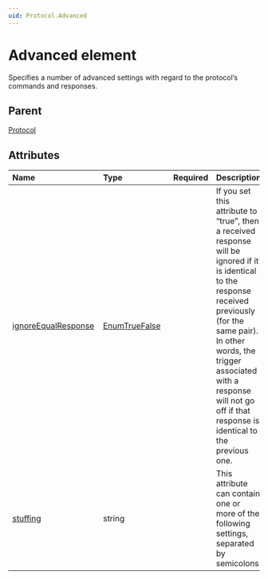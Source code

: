 ```yaml
---
uid: Protocol.Advanced
---
```


# Advanced element

Specifies a number of advanced settings with regard to the protocol’s commands and responses.

## Parent

[Protocol](xref:Protocol)

## Attributes

|Name&nbsp;&nbsp;&nbsp;&nbsp;&nbsp;&nbsp;&nbsp;&nbsp;&nbsp;&nbsp;&nbsp;&nbsp;&nbsp;&nbsp;&nbsp;&nbsp;&nbsp;&nbsp;&nbsp;&nbsp;&nbsp;&nbsp;&nbsp;&nbsp;&nbsp;&nbsp;&nbsp;&nbsp;|Type&nbsp;&nbsp;&nbsp;&nbsp;&nbsp;&nbsp;&nbsp;&nbsp;&nbsp;&nbsp;&nbsp;&nbsp;&nbsp;&nbsp;&nbsp;&nbsp;&nbsp;&nbsp;&nbsp;&nbsp;|Required|Description|
|--- |--- |--- |--- |
|[ignoreEqualResponse](xref:Protocol.Advanced-ignoreEqualResponse)|[EnumTrueFalse](xref:Protocol-EnumTrueFalse)||If you set this attribute to “true”, then a received response will be ignored if it is identical to the response received previously (for the same pair). In other words, the trigger associated with a response will not go off if that response is identical to the previous one.|
|[stuffing](xref:Protocol.Advanced-stuffing)|string||This attribute can contain one or more of the following settings, separated by semicolons.|
